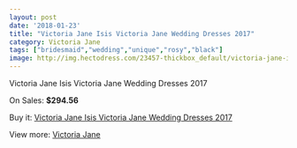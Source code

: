```yaml
---
layout: post
date: '2018-01-23'
title: "Victoria Jane Isis Victoria Jane Wedding Dresses 2017"
category: Victoria Jane
tags: ["bridesmaid","wedding","unique","rosy","black"]
image: http://img.hectodress.com/23457-thickbox_default/victoria-jane-isis-victoria-jane-wedding-dresses-2013.jpg
---
```

Victoria Jane Isis Victoria Jane Wedding Dresses 2017

On Sales: **$294.56**
<a href="https://www.hectodress.com/victoria-jane/10839-victoria-jane-isis-victoria-jane-wedding-dresses-2013.html"><amp-img layout="responsive" width="600" height="600" src="//img.hectodress.com/23457-thickbox_default/victoria-jane-isis-victoria-jane-wedding-dresses-2013.jpg" alt="Victoria Jane Isis Victoria Jane Wedding Dresses 2017 0" /></a>
<a href="https://www.hectodress.com/victoria-jane/10839-victoria-jane-isis-victoria-jane-wedding-dresses-2013.html"><amp-img layout="responsive" width="600" height="600" src="//img.hectodress.com/23459-thickbox_default/victoria-jane-isis-victoria-jane-wedding-dresses-2013.jpg" alt="Victoria Jane Isis Victoria Jane Wedding Dresses 2017 1" /></a>
<a href="https://www.hectodress.com/victoria-jane/10839-victoria-jane-isis-victoria-jane-wedding-dresses-2013.html"><amp-img layout="responsive" width="600" height="600" src="//img.hectodress.com/23458-thickbox_default/victoria-jane-isis-victoria-jane-wedding-dresses-2013.jpg" alt="Victoria Jane Isis Victoria Jane Wedding Dresses 2017 2" /></a>

Buy it: [Victoria Jane Isis Victoria Jane Wedding Dresses 2017](https://www.hectodress.com/victoria-jane/10839-victoria-jane-isis-victoria-jane-wedding-dresses-2013.html "Victoria Jane Isis Victoria Jane Wedding Dresses 2017")

View more: [Victoria Jane](https://www.hectodress.com/172-victoria-jane "Victoria Jane")